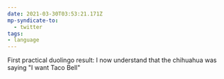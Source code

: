```yaml
---
date: 2021-03-30T03:53:21.171Z
mp-syndicate-to:
  - twitter
tags:
- language
---
```


First practical duolingo result: I now understand that the chihuahua was saying "I want Taco Bell"
